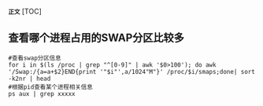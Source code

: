 **`正文`**
[TOC]

## 查看哪个进程占用的SWAP分区比较多
```shell
#查看swap分区信息
for i in $(ls /proc | grep "^[0-9]" | awk '$0>100'); do awk '/Swap:/{a=a+$2}END{print '"$i"',a/1024"M"}' /proc/$i/smaps;done| sort -k2nr | head
#根据pid查看某个进程相关信息
ps aux | grep xxxxx
```